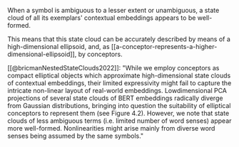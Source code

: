When a symbol is ambiguous to a lesser extent or unambiguous, a state cloud of all its exemplars' contextual embeddings appears to be well-formed.

This means that this state cloud can be accurately described by means of a high-dimensional ellipsoid, and, as [[a-conceptor-represents-a-higher-dimensional-ellipsoid]], by conceptors.

[[@bricmanNestedStateClouds2022]]: "While we employ conceptors as compact elliptical objects which approximate high-dimensional state clouds of contextual embeddings, their limited expressivity might fail to capture the intricate non-linear layout of real-world embeddings. Lowdimensional PCA projections of several state clouds of BERT embeddings radically diverge from Gaussian distributions, bringing into question the suitability of elliptical conceptors to represent them (see Figure 4.2). However, we note that state clouds of less ambiguous terms (i.e. limited number of word senses) appear more well-formed. Nonlinearities might arise mainly from diverse word senses being assumed by the same symbols."